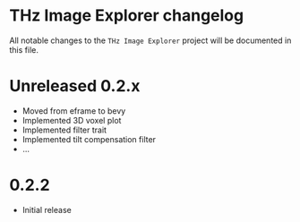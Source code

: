 # THz Image Explorer changelog

All notable changes to the `THz Image Explorer` project will be documented in this file.

# Unreleased 0.2.x

* Moved from eframe to bevy
* Implemented 3D voxel plot
* Implemented filter trait
* Implemented tilt compensation filter
* ...

# 0.2.2

* Initial release
